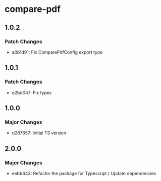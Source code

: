 # compare-pdf

## 1.0.2

### Patch Changes

- a0b1d91: Fix ComparePdfConfig export type

## 1.0.1

### Patch Changes

- e2bd047: Fix types

## 1.0.0

### Major Changes

- d287657: Initial TS version

## 2.0.0

### Major Changes

- eebb643: Refactor the package for Typescript / Update dependencies
